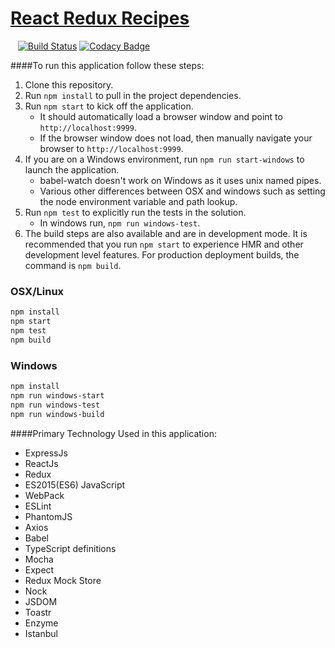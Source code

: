 # <a href='#'>React Redux Recipes</a>

&nbsp;&nbsp; [![Build Status](https://travis-ci.org/oshalygin/ReactReduxRecipes.svg?branch=master)](https://travis-ci.org/oshalygin/ReactReduxRecipes)
[![Codacy Badge](https://api.codacy.com/project/badge/Grade/7e15c62b3b5e45d09f063ed8f311d2c4)](https://www.codacy.com/app/oshalygin/ReactReduxRecipes?utm_source=github.com&amp;utm_medium=referral&amp;utm_content=oshalygin/ReactReduxRecipes&amp;utm_campaign=Badge_Grade)


####To run this application follow these steps:
1.  Clone this repository.
2.  Run  `npm install`  to pull in the project dependencies.
3.  Run  `npm start`  to kick off the application.
    * It should automatically load a browser window and point to  `http://localhost:9999`.
    * If the browser window does not load, then manually navigate your browser to  `http://localhost:9999`.
3.  If you are on a Windows environment, run `npm run start-windows` to launch the application.
    * babel-watch doesn't work on Windows as it uses unix named pipes.
    * Various other differences between OSX and windows such as setting the node environment variable and path lookup.
4.  Run `npm test` to explicitly run the tests in the solution.
    * In windows run, `npm run windows-test`.
5.  The build steps are also available and are in development mode. It is recommended that you run `npm start` to experience HMR and other development level features.  For production deployment builds, the command is `npm build`.

### OSX/Linux
```sh
npm install
npm start
npm test
npm build
```

### Windows
```sh
npm install
npm run windows-start
npm run windows-test
npm run windows-build
```

####Primary Technology Used in this application:
* ExpressJs
* ReactJs
* Redux
* ES2015(ES6) JavaScript
* WebPack
* ESLint
* PhantomJS
* Axios
* Babel
* TypeScript definitions
* Mocha
* Expect
* Redux Mock Store
* Nock
* JSDOM
* Toastr
* Enzyme
* Istanbul